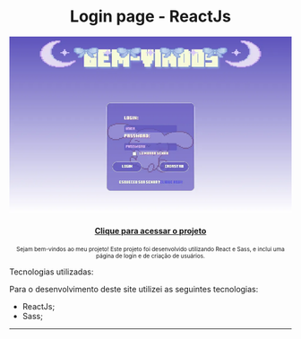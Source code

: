<h1 align="center">
    Login page - ReactJs
</h1>

![Resultado do projeto](preview-login.webp)

<h4 align="center"><a href="https://login-reactjs.netlify.app/">Clique para acessar o projeto</a></h4>

<p align="center" style="font-size: 10px;">
   Sejam bem-vindos ao meu projeto! Este projeto foi desenvolvido utilizando React e Sass, e inclui uma página de login e de criação de usuários.
</p>

Tecnologias utilizadas:

Para o desenvolvimento deste site utilizei as seguintes tecnologias:

- ReactJs;
- Sass;
---
